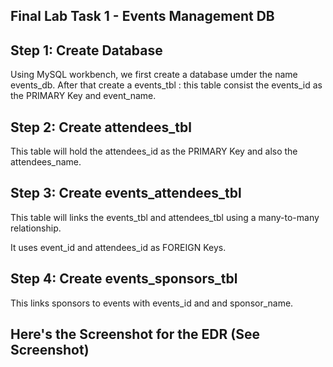 
## Final Lab Task 1 - Events Management DB ##

## Step 1: Create Database ##


Using MySQL workbench, we first create a database umder the name events_db. After that create a events_tbl : this table consist the events_id as the PRIMARY Key and event_name.


## Step 2: Create attendees_tbl ##

This table will hold the attendees_id as the PRIMARY Key and also the attendees_name.

## Step 3: Create events_attendees_tbl ##

This table will links the events_tbl and attendees_tbl using a many-to-many relationship. 

It uses event_id and attendees_id as FOREIGN Keys.

## Step 4: Create events_sponsors_tbl ##

This links sponsors to events with events_id and and sponsor_name.


## Here's the Screenshot for the EDR (See Screenshot) ##
